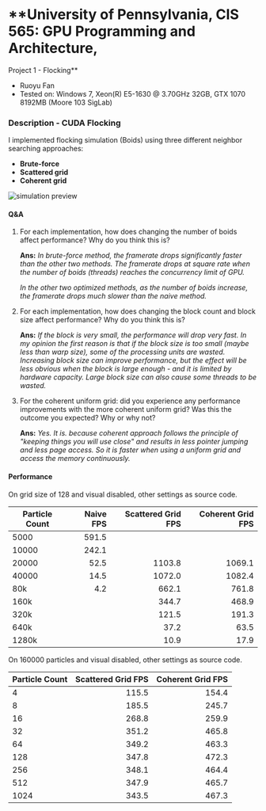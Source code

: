 # **University of Pennsylvania, CIS 565: GPU Programming and Architecture,
Project 1 - Flocking**

* Ruoyu Fan
* Tested on:  Windows 7, Xeon(R) E5-1630 @ 3.70GHz 32GB, GTX 1070 8192MB (Moore 103 SigLab)

### Description - CUDA Flocking

I implemented flocking simulation (Boids) using three different neighbor searching approaches:
 * **Brute-force**
 * **Scattered grid**
 * **Coherent grid**

 ![simulation preview](/screenshots/flocking.gif)

#### Q&A
1. For each implementation, how does changing the number of boids affect performance? Why do you think this is?

	**Ans:** _In brute-force method, the framerate drops significantly faster than the other two methods. The framerate drops at square rate when the number of boids (threads) reaches the concurrency limit of GPU._

    _In the other two optimized methods, as the number of boids increase, the framerate drops much slower than the naive method._

	
2. For each implementation, how does changing the block count and block size affect performance? Why do you think this is?

	**Ans:** _If the block is very small, the performance will drop very fast. In my opinion the first reason is that if the block size is too small (maybe less than warp size), some of the processing units are wasted. Increasing block size can improve performance, but the effect will be less obvious when the block is large enough - and it is limited by hardware capacity. Large block size can also cause some threads to be wasted._

	
3. For the coherent uniform grid: did you experience any performance improvements with the more coherent uniform grid? Was this the outcome you expected? Why or why not?

	**Ans:** _Yes. It is. because coherent approach follows the principle of "keeping things you will use close" and results in less pointer jumping and less page access. So it is faster when using a uniform grid and access the memory continuously._


#### Performance

On grid size of 128 and visual disabled, other settings as source code. 

| Particle Count|Naive FPS|Scattered Grid FPS|Coherent Grid FPS
| ------------- |--------:|-----------------:|----------------:|
| 5000|591.5||
| 10000|242.1||
| 20000|52.5|1103.8|1069.1
| 40000|14.5|1072.0|1082.4
| 80k|4.2|662.1|761.8
| 160k||344.7|468.9
| 320k||121.5|191.3
| 640k||37.2|63.5
| 1280k||10.9|17.9


On 160000 particles and visual disabled, other settings as source code.

| Particle Count|Scattered Grid FPS|Coherent Grid FPS
| --------------|-----------------:|----------------:|
| 4|115.5|154.4
| 8|185.5|245.7
| 16|268.8|259.9
| 32|351.2|465.8
| 64|349.2|463.3
| 128|347.8|472.3
| 256|348.1|464.4
| 512|347.9|465.7
| 1024|343.5|467.3

